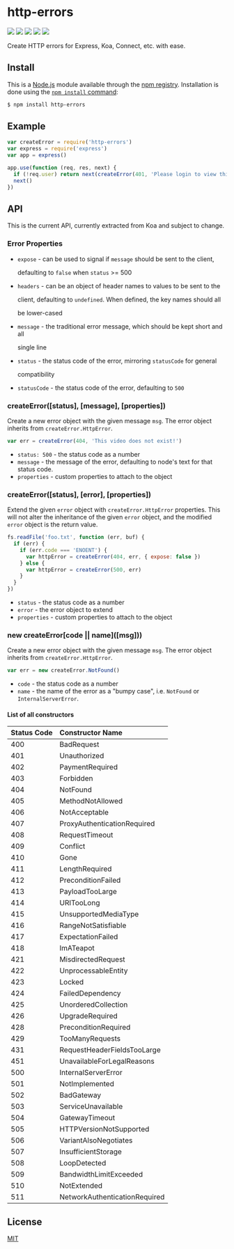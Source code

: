 # http-errors

[![](https://badgen.net/npm/v/http-errors)](https://npmjs.org/package/http-errors) [![](https://badgen.net/npm/dm/http-errors)](https://nodejs.org/en/download) [![](https://badgen.net/npm/node/http-errors)](https://nodejs.org/en/download) [![](https://badgen.net/travis/jshttp/http-errors/master)](https://travis-ci.org/jshttp/http-errors) [![](https://badgen.net/coveralls/c/github/jshttp/http-errors/master)](https://coveralls.io/r/jshttp/http-errors?branch=master)

Create HTTP errors for Express, Koa, Connect, etc. with ease.

## Install

This is a [Node.js](https://nodejs.org/en/) module available through the [npm registry](https://www.npmjs.com/). Installation is done using the [`npm install` command](https://docs.npmjs.com/getting-started/installing-npm-packages-locally):

```bash
$ npm install http-errors
```

## Example

```javascript
var createError = require('http-errors')
var express = require('express')
var app = express()

app.use(function (req, res, next) {
  if (!req.user) return next(createError(401, 'Please login to view this page.'))
  next()
})
```

## API

This is the current API, currently extracted from Koa and subject to change.

### Error Properties

* `expose` - can be used to signal if `message` should be sent to the client,

  defaulting to `false` when `status` &gt;= 500

* `headers` - can be an object of header names to values to be sent to the

  client, defaulting to `undefined`. When defined, the key names should all

  be lower-cased

* `message` - the traditional error message, which should be kept short and all

  single line

* `status` - the status code of the error, mirroring `statusCode` for general

  compatibility

* `statusCode` - the status code of the error, defaulting to `500`

### createError\(\[status\], \[message\], \[properties\]\)

Create a new error object with the given message `msg`. The error object inherits from `createError.HttpError`.

```javascript
var err = createError(404, 'This video does not exist!')
```

* `status: 500` - the status code as a number
* `message` - the message of the error, defaulting to node's text for that status code.
* `properties` - custom properties to attach to the object

### createError\(\[status\], \[error\], \[properties\]\)

Extend the given `error` object with `createError.HttpError` properties. This will not alter the inheritance of the given `error` object, and the modified `error` object is the return value.

```javascript
fs.readFile('foo.txt', function (err, buf) {
  if (err) {
    if (err.code === 'ENOENT') {
      var httpError = createError(404, err, { expose: false })
    } else {
      var httpError = createError(500, err)
    }
  }
})
```

* `status` - the status code as a number
* `error` - the error object to extend
* `properties` - custom properties to attach to the object

### new createError\[code \|\| name\]\(\[msg\]\)\)

Create a new error object with the given message `msg`. The error object inherits from `createError.HttpError`.

```javascript
var err = new createError.NotFound()
```

* `code` - the status code as a number
* `name` - the name of the error as a "bumpy case", i.e. `NotFound` or `InternalServerError`.

#### List of all constructors

| Status Code | Constructor Name |
| :--- | :--- |
| 400 | BadRequest |
| 401 | Unauthorized |
| 402 | PaymentRequired |
| 403 | Forbidden |
| 404 | NotFound |
| 405 | MethodNotAllowed |
| 406 | NotAcceptable |
| 407 | ProxyAuthenticationRequired |
| 408 | RequestTimeout |
| 409 | Conflict |
| 410 | Gone |
| 411 | LengthRequired |
| 412 | PreconditionFailed |
| 413 | PayloadTooLarge |
| 414 | URITooLong |
| 415 | UnsupportedMediaType |
| 416 | RangeNotSatisfiable |
| 417 | ExpectationFailed |
| 418 | ImATeapot |
| 421 | MisdirectedRequest |
| 422 | UnprocessableEntity |
| 423 | Locked |
| 424 | FailedDependency |
| 425 | UnorderedCollection |
| 426 | UpgradeRequired |
| 428 | PreconditionRequired |
| 429 | TooManyRequests |
| 431 | RequestHeaderFieldsTooLarge |
| 451 | UnavailableForLegalReasons |
| 500 | InternalServerError |
| 501 | NotImplemented |
| 502 | BadGateway |
| 503 | ServiceUnavailable |
| 504 | GatewayTimeout |
| 505 | HTTPVersionNotSupported |
| 506 | VariantAlsoNegotiates |
| 507 | InsufficientStorage |
| 508 | LoopDetected |
| 509 | BandwidthLimitExceeded |
| 510 | NotExtended |
| 511 | NetworkAuthenticationRequired |

## License

[MIT](https://github.com/giulibar/Konect/tree/36adf0373135e1ba10f3740caa61d089557aa08e/node_modules/http-errors/LICENSE/README.md)

